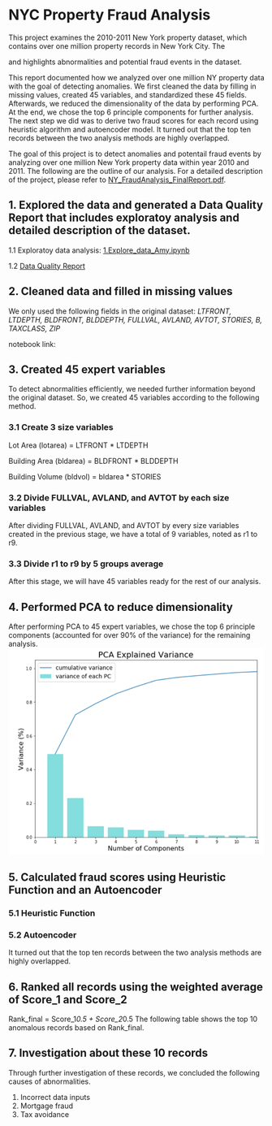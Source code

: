 # NYC Property Fraud Analysis

This project examines the 2010-2011 New York property dataset, which contains over one million property records in New York City. The

 and highlights abnormalities and potential fraud events in the dataset.


This report documented how we analyzed over one million NY property data with the goal of detecting anomalies. We first cleaned the data by filling in missing values, created 45 variables, and standardized these 45 fields. Afterwards, we reduced the dimensionality of the data by performing PCA. At the end, we chose the top 6 principle components for further analysis. The next step we did was to derive two fraud scores for each record using heuristic algorithm and autoencoder model. It turned out that the top ten records between the two analysis methods are highly overlapped.

The goal of this project is to detect anomalies and potentail fraud events by analyzing over one million New York property data within year 2010 and 2011. The following are the outline of our analysis. For a detailed description of the project, please refer to [NY_FraudAnalysis_FinalReport.pdf](https://github.com/wanwanjong/NYCProperty_Fraud_Detection/blob/master/NY_FraudAnalysis_FinalReport.pdf).

## 1. Explored the data and generated a Data Quality Report that includes exploratoy analysis and detailed description of the dataset.

1.1 Exploratoy data analysis: [1.Explore_data_Amy.ipynb](https://github.com/wanwanjong/NYCProperty_Fraud_Detection/blob/master/1.Explore_data_Amy.ipynb)

1.2 [Data Quality Report](https://github.com/wanwanjong/NYCProperty_Fraud_Detection/blob/master/DataQualityReport_Amy.pdf)


## 2. Cleaned data and filled in missing values
We only used the following fields in the original dataset:
*LTFRONT, LTDEPTH, BLDFRONT, BLDDEPTH, FULLVAL, AVLAND, AVTOT, STORIES, B, TAXCLASS, ZIP*


notebook link:

## 3. Created 45 expert variables
To detect abnormalities efficiently, we needed further information beyond the original dataset. So, we created 45 variables according to the following method.
### 3.1 Create 3 size variables
Lot Area (lotarea) = LTFRONT * LTDEPTH

Building Area (bldarea) = BLDFRONT * BLDDEPTH

Building Volume (bldvol) = bldarea * STORIES
### 3.2 Divide FULLVAL, AVLAND, and AVTOT by each size variables
After dividing FULLVAL, AVLAND, and AVTOT by every size variables created in the previous stage, we have a total of 9 variables, noted as r1 to r9.
### 3.3 Divide r1 to r9 by 5 groups average
After this stage, we will have 45 variables ready for the rest of our analysis.

## 4. Performed PCA to reduce dimensionality
After performing PCA to 45 expert variables, we chose the top 6 principle components (accounted for over 90% of the variance) for the remaining analysis.
![PCA](https://github.com/wanwanjong/NYCProperty_Fraud_Detection/blob/master/Graphs/PCA.png)

## 5. Calculated fraud scores using Heuristic Function and an Autoencoder
###   5.1 Heuristic Function

###   5.2 Autoencoder

It turned out that the top ten records between the two analysis methods are highly overlapped.

## 6. Ranked all records using the weighted average of Score_1 and Score_2
Rank_final = Score_1*0.5 + Score_2*0.5
The following table shows the top 10 anomalous records based on Rank_final.

## 7. Investigation about these 10 records
Through further investigation of these records, we concluded the following causes of abnormalities. 
1.	Incorrect data inputs
2.	Mortgage fraud 
3.	Tax avoidance











